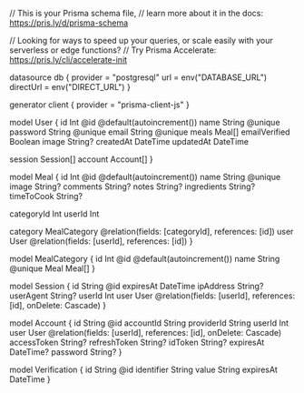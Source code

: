 // This is your Prisma schema file,
// learn more about it in the docs: https://pris.ly/d/prisma-schema

// Looking for ways to speed up your queries, or scale easily with your serverless or edge functions?
// Try Prisma Accelerate: https://pris.ly/cli/accelerate-init

datasource db {
provider = "postgresql"
url = env("DATABASE_URL")
directUrl = env("DIRECT_URL")
}

generator client {
provider = "prisma-client-js"
}

model User {
id Int @id @default(autoincrement())
name String @unique
password String @unique
email String @unique
meals Meal[]
emailVerified Boolean
image String?
createdAt DateTime
updatedAt DateTime

session Session[]
account Account[]
}

model Meal {
id Int @id @default(autoincrement())
name String @unique
image String?
comments String?
notes String?
ingredients String?
timeToCook String?

categoryId Int
userId Int

category MealCategory @relation(fields: [categoryId], references: [id])
user User @relation(fields: [userId], references: [id])
}

model MealCategory {
id Int @id @default(autoincrement())
name String @unique
Meal Meal[]
}

model Session {
id String @id
expiresAt DateTime
ipAddress String?
userAgent String?
userId Int
user User @relation(fields: [userId], references: [id], onDelete: Cascade)
}

model Account {
id String @id
accountId String
providerId String
userId Int
user User @relation(fields: [userId], references: [id], onDelete: Cascade)
accessToken String?
refreshToken String?
idToken String?
expiresAt DateTime?
password String?
}

model Verification {
id String @id
identifier String
value String
expiresAt DateTime
}

